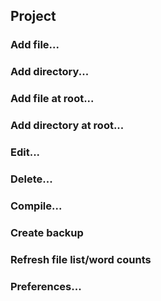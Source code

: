 ## Project

### Add file...

### Add directory...

### Add file at root...

### Add directory at root...

### Edit...

### Delete...

### Compile...

### Create backup

### Refresh file list/word counts

### Preferences...